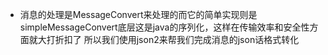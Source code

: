 - 消息的处理是MessageConvert来处理的而它的简单实现则是simpleMessageConvert底层这是java的序列化，这样在传输效率和安全性方面就大打折扣了
所以我们使用json2来帮我们完成消息的json话格式转化